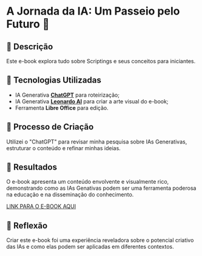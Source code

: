 # A Jornada da IA: Um Passeio pelo Futuro 🌌

## 📒 Descrição

Este e-book explora tudo sobre Scriptings e seus conceitos para iniciantes.

## 🤖 Tecnologias Utilizadas

- IA Generativa **[ChatGPT](https://chat.openai.com)** para roteirização;
- IA Generativa **[Leonardo AI](https://leonardo.ai)** para criar a arte visual do e-book;
- Ferramenta **Libre Office** para edição.

## 🧐 Processo de Criação

Utilizei o "ChatGPT" para revisar minha pesquisa sobre IAs Generativas, estruturar o conteúdo e refinar minhas ideias.

## 🚀 Resultados

O e-book apresenta um conteúdo envolvente e visualmente rico, demonstrando como as IAs Genativas podem ser uma ferramenta poderosa na educação e na disseminação do conhecimento.

[LINK PARA O E-BOOK AQUI](/exemplos/Resultado.MD)

## 💭 Reflexão

Criar este e-book foi uma experiência reveladora sobre o potencial criativo das IAs e como elas podem ser aplicadas em diferentes contextos.
